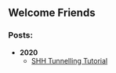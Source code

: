 ## Welcome Friends




### Posts:
- **2020**
  - [SHH Tunnelling Tutorial](/blog/posts/2020/ssh_tunneling.html)

